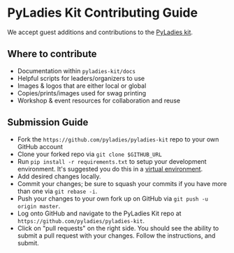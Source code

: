 # PyLadies Kit Contributing Guide

We accept guest additions and contributions to the [PyLadies kit](http://kit.pyladies.com).  

## Where to contribute

* Documentation within `pyladies-kit/docs`
* Helpful scripts for leaders/organizers to use
* Images & logos that are either local or global
* Copies/prints/images used for swag printing
* Workshop & event resources for collaboration and reuse

## Submission Guide

* Fork the `https://github.com/pyladies/pyladies-kit` repo to your own GitHub account
* Clone your forked repo via `git clone $GITHUB_URL`
* Run `pip install -r requirements.txt` to setup your development environment.  It's suggested you do this in a [virtual environment](https://pypi.python.org/pypi/virtualenv).
* Add desired changes locally.
* Commit your changes; be sure to squash your commits if you have more than one via `git rebase -i`.
* Push your changes to your own fork up on GitHub via `git push -u origin master`.
* Log onto GitHub and navigate to the PyLadies Kit repo at `https://github.com/pyladies/pyladies-kit`.
* Click on "pull requests" on the right side.  You should see the ability to submit a pull request with your changes.  Follow the instructions, and submit.